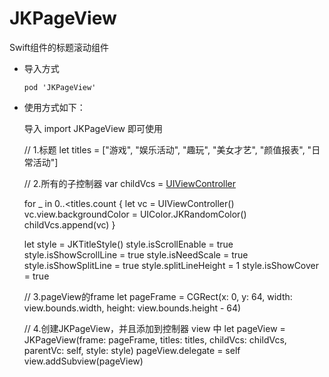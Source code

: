 # JKPageView
Swift组件的标题滚动组件

- 导入方式
    
      pod 'JKPageView'


- 使用方式如下：

    导入 import JKPageView 即可使用


    // 1.标题
    let titles = ["游戏", "娱乐活动", "趣玩", "美女才艺", "颜值报表", "日常活动"]
        
    // 2.所有的子控制器
    var childVcs = [UIViewController]()
        
    for _ in 0..<titles.count {
        let vc = UIViewController()
        vc.view.backgroundColor = UIColor.JKRandomColor()
        childVcs.append(vc)
    }
        
    let style = JKTitleStyle()
    style.isScrollEnable = true
    style.isShowScrollLine = true
    style.isNeedScale = true
    style.isShowSplitLine = true
    style.splitLineHeight = 1
    style.isShowCover = true
        
    // 3.pageView的frame
    let pageFrame = CGRect(x: 0, y: 64, width: view.bounds.width, height: view.bounds.height - 64)
        
    // 4.创建JKPageView，并且添加到控制器 view 中
    let pageView = JKPageView(frame: pageFrame, titles: titles, childVcs: childVcs, parentVc: self, style: style)
    pageView.delegate = self
    view.addSubview(pageView)

